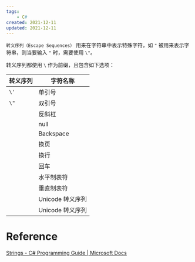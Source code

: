 ```yaml
---
tags:
    - C#
created: 2021-12-11
updated: 2021-12-11
---
```


`转义序列（Escape Sequences）` 用来在字符串中表示特殊字符，如 `"` 被用来表示字符串，则当要输入 `"` 时，需要使用 `\"`。

转义序列都使用 `\` 作为前缀，且包含如下选项：

| 转义序列 | 字符名称         |
| -------- | ---------------- |
| `\'`     | 单引号           |
| `\"`     | 双引号           |
|          | 反斜杠           |
|          | null             |
|          | Backspace        |
|          | 换页             |
|          | 换行             |
|          | 回车             |
|          | 水平制表符       |
|          | 垂直制表符       |
|          | Unicode 转义序列 |
|          | Unicode 转义序列                 |



# Reference

[Strings - C# Programming Guide | Microsoft Docs](https://docs.microsoft.com/en-us/dotnet/csharp/programming-guide/strings/)